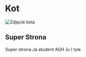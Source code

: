 # Kot

![Zdjęcie kota](https://omegakarmy.pl/wp-content/uploads/2024/08/kot-himalajski.jpg)

## Super Strona

Super strona
Ja student AGH :+1:
I tyle
